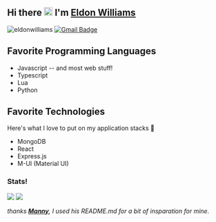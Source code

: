## Hi there <img src="https://media.giphy.com/media/hvRJCLFzcasrR4ia7z/giphy.gif" width="20px"> I'm [Eldon Williams](https://eldonwilliams.com/)

<img src="https://komarev.com/ghpvc/?username=eldonwilliams" alt="eldonwilliams" /> [![Gmail Badge](https://img.shields.io/badge/-eldon@eldon.zone-c14438?style=flat-square&logo=Gmail&logoColor=white&link=mailto:eldon@eldon.zone)](mailto:eldon@eldon.zone)

## Favorite Programming Languages

* Javascript -- and most web stuff!
* Typescript
* Lua
* Python

## Favorite Technologies

Here's what I love to put on my application stacks 🥞

* MongoDB
* React
* Express.js
* M-UI (Material UI)

### Stats!

<img src="https://github-readme-stats.vercel.app/api/top-langs/?username=eldonwilliams&layout=compact" /> <img src="https://github-readme-stats.vercel.app/api?username=eldonwilliams&show_icons=true" />

*thanks **[Manny](https://github.com/MarikIshtar007/MarikIshtar007)**, I used his README.md for a bit of insparation for mine.*
